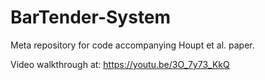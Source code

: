 # BarTender-System
Meta repository for code accompanying Houpt et al. paper.

Video walkthrough at: https://youtu.be/3O_7y73_KkQ 

